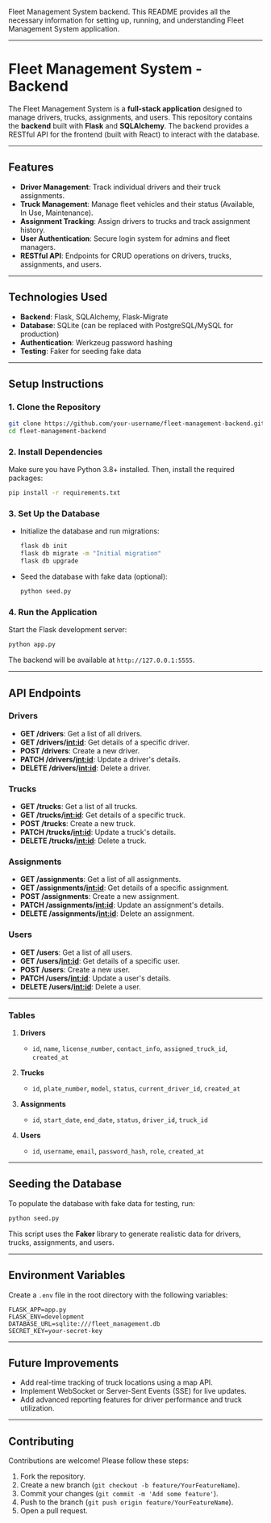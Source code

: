 Fleet Management System backend. 
This README provides all the necessary information for setting up, running, and understanding Fleet Management System application.

---

# **Fleet Management System - Backend**

The Fleet Management System is a **full-stack application** designed to manage drivers, trucks, assignments, and users. This repository contains the **backend** built with **Flask** and **SQLAlchemy**. The backend provides a RESTful API for the frontend (built with React) to interact with the database.

---

## **Features**
- **Driver Management**: Track individual drivers and their truck assignments.
- **Truck Management**: Manage fleet vehicles and their status (Available, In Use, Maintenance).
- **Assignment Tracking**: Assign drivers to trucks and track assignment history.
- **User Authentication**: Secure login system for admins and fleet managers.
- **RESTful API**: Endpoints for CRUD operations on drivers, trucks, assignments, and users.

---

## **Technologies Used**
- **Backend**: Flask, SQLAlchemy, Flask-Migrate
- **Database**: SQLite (can be replaced with PostgreSQL/MySQL for production)
- **Authentication**: Werkzeug password hashing
- **Testing**: Faker for seeding fake data

---

## **Setup Instructions**

### **1. Clone the Repository**
```bash
git clone https://github.com/your-username/fleet-management-backend.git
cd fleet-management-backend
```

### **2. Install Dependencies**
Make sure you have Python 3.8+ installed. Then, install the required packages:
```bash
pip install -r requirements.txt
```

### **3. Set Up the Database**
- Initialize the database and run migrations:
  ```bash
  flask db init
  flask db migrate -m "Initial migration"
  flask db upgrade
  ```

- Seed the database with fake data (optional):
  ```bash
  python seed.py
  ```

### **4. Run the Application**
Start the Flask development server:
```bash
python app.py
```
The backend will be available at `http://127.0.0.1:5555`.

---

## **API Endpoints**

### **Drivers**
- **GET /drivers**: Get a list of all drivers.
- **GET /drivers/<int:id>**: Get details of a specific driver.
- **POST /drivers**: Create a new driver.
- **PATCH /drivers/<int:id>**: Update a driver's details.
- **DELETE /drivers/<int:id>**: Delete a driver.

### **Trucks**
- **GET /trucks**: Get a list of all trucks.
- **GET /trucks/<int:id>**: Get details of a specific truck.
- **POST /trucks**: Create a new truck.
- **PATCH /trucks/<int:id>**: Update a truck's details.
- **DELETE /trucks/<int:id>**: Delete a truck.

### **Assignments**
- **GET /assignments**: Get a list of all assignments.
- **GET /assignments/<int:id>**: Get details of a specific assignment.
- **POST /assignments**: Create a new assignment.
- **PATCH /assignments/<int:id>**: Update an assignment's details.
- **DELETE /assignments/<int:id>**: Delete an assignment.

### **Users**
- **GET /users**: Get a list of all users.
- **GET /users/<int:id>**: Get details of a specific user.
- **POST /users**: Create a new user.
- **PATCH /users/<int:id>**: Update a user's details.
- **DELETE /users/<int:id>**: Delete a user.

---
### **Tables**
1. **Drivers**
   - `id`, `name`, `license_number`, `contact_info`, `assigned_truck_id`, `created_at`

2. **Trucks**
   - `id`, `plate_number`, `model`, `status`, `current_driver_id`, `created_at`

3. **Assignments**
   - `id`, `start_date`, `end_date`, `status`, `driver_id`, `truck_id`

4. **Users**
   - `id`, `username`, `email`, `password_hash`, `role`, `created_at`

---

## **Seeding the Database**
To populate the database with fake data for testing, run:
```bash
python seed.py
```
This script uses the **Faker** library to generate realistic data for drivers, trucks, assignments, and users.

---

## **Environment Variables**
Create a `.env` file in the root directory with the following variables:
```env
FLASK_APP=app.py
FLASK_ENV=development
DATABASE_URL=sqlite:///fleet_management.db
SECRET_KEY=your-secret-key
```

---

## **Future Improvements**
- Add real-time tracking of truck locations using a map API.
- Implement WebSocket or Server-Sent Events (SSE) for live updates.
- Add advanced reporting features for driver performance and truck utilization.

---

## **Contributing**
Contributions are welcome! Please follow these steps:
1. Fork the repository.
2. Create a new branch (`git checkout -b feature/YourFeatureName`).
3. Commit your changes (`git commit -m 'Add some feature'`).
4. Push to the branch (`git push origin feature/YourFeatureName`).
5. Open a pull request.



